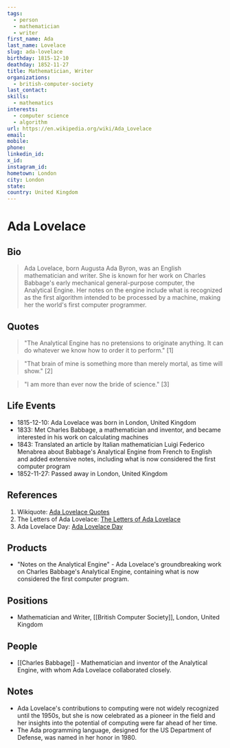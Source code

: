 ```yaml
---
tags:
  - person
  - mathematician
  - writer
first_name: Ada
last_name: Lovelace
slug: ada-lovelace
birthday: 1815-12-10
deathday: 1852-11-27
title: Mathematician, Writer
organizations:
  - british-computer-society
last_contact: 
skills:
  - mathematics
interests:
  - computer science
  - algorithm
url: https://en.wikipedia.org/wiki/Ada_Lovelace
email: 
mobile: 
phone: 
linkedin_id: 
x_id: 
instagram_id: 
hometown: London
city: London
state: 
country: United Kingdom
---
```


# Ada Lovelace

## Bio

> Ada Lovelace, born Augusta Ada Byron, was an English mathematician and writer. She is known for her work on Charles Babbage's early mechanical general-purpose computer, the Analytical Engine. Her notes on the engine include what is recognized as the first algorithm intended to be processed by a machine, making her the world's first computer programmer.

## Quotes

> "The Analytical Engine has no pretensions to originate anything. It can do whatever we know how to order it to perform." [1]

> "That brain of mine is something more than merely mortal, as time will show." [2]

> "I am more than ever now the bride of science." [3]

## Life Events

- 1815-12-10: Ada Lovelace was born in London, United Kingdom
- 1833: Met Charles Babbage, a mathematician and inventor, and became interested in his work on calculating machines
- 1843: Translated an article by Italian mathematician Luigi Federico Menabrea about Babbage's Analytical Engine from French to English and added extensive notes, including what is now considered the first computer program
- 1852-11-27: Passed away in London, United Kingdom

## References

1. Wikiquote: [Ada Lovelace Quotes](https://en.wikiquote.org/wiki/Ada_Lovelace)
2. The Letters of Ada Lovelace: [The Letters of Ada Lovelace](https://www.goodreads.com/work/best_book/41671641-the-letters-of-ada-lovelace)
3. Ada Lovelace Day: [Ada Lovelace Day](https://findingada.com/)

## Products

- "Notes on the Analytical Engine" - Ada Lovelace's groundbreaking work on Charles Babbage's Analytical Engine, containing what is now considered the first computer program.

## Positions

- Mathematician and Writer, [[British Computer Society]], London, United Kingdom

## People

- [[Charles Babbage]] - Mathematician and inventor of the Analytical Engine, with whom Ada Lovelace collaborated closely.

## Notes

- Ada Lovelace's contributions to computing were not widely recognized until the 1950s, but she is now celebrated as a pioneer in the field and her insights into the potential of computing were far ahead of her time.
- The Ada programming language, designed for the US Department of Defense, was named in her honor in 1980.
